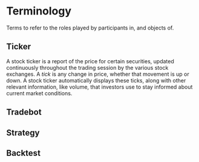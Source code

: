 # Terminology

Terms to refer to the roles played by participants in, and objects of.

## Ticker

A stock ticker is a report of the price for certain securities, updated continuously throughout the trading session by the various stock exchanges.
A *tick* is any change in price, whether that movement is up or down. A stock ticker automatically displays these ticks, along with other relevant information, like volume, that investors use to stay informed about current market conditions.

## Tradebot

## Strategy

## Backtest
